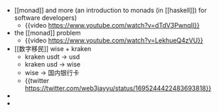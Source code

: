 - [[monad]] and more (an introduction to monads (in [[haskell]]) for software developers)
	- {{video https://www.youtube.com/watch?v=dTdV3PwnqII}}
- the [[monad]] problem
	- {{video https://www.youtube.com/watch?v=LekhueQ4zVU}}
- [[数字移民]] wise + kraken
	- kraken usdt -> usd
	- kraken usd -> wise
	- wise -> 国内银行卡
	- {{twitter https://twitter.com/web3jayyu/status/1695244422483693818}}
-
-